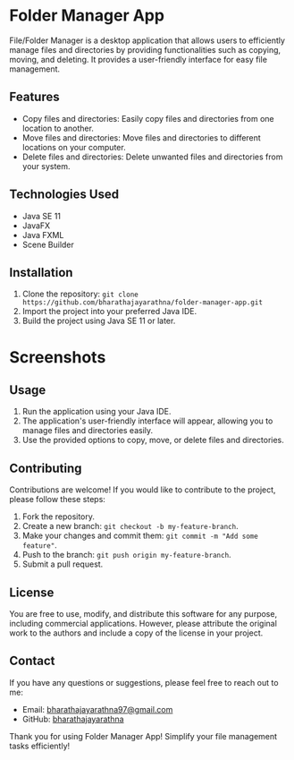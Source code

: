 # Folder Manager App

File/Folder Manager is a desktop application that allows users to efficiently manage files and directories by providing functionalities such as copying, moving, and deleting. It provides a user-friendly interface for easy file management.

## Features

- Copy files and directories: Easily copy files and directories from one location to another.
- Move files and directories: Move files and directories to different locations on your computer.
- Delete files and directories: Delete unwanted files and directories from your system.

## Technologies Used

- Java SE 11
- JavaFX
- Java FXML
- Scene Builder

## Installation

1. Clone the repository: `git clone https://github.com/bharathajayarathna/folder-manager-app.git`
2. Import the project into your preferred Java IDE.
3. Build the project using Java SE 11 or later.

# Screenshots

## Usage

1. Run the application using your Java IDE.
2. The application's user-friendly interface will appear, allowing you to manage files and directories easily.
3. Use the provided options to copy, move, or delete files and directories.

## Contributing

Contributions are welcome! If you would like to contribute to the project, please follow these steps:

1. Fork the repository.
2. Create a new branch: `git checkout -b my-feature-branch`.
3. Make your changes and commit them: `git commit -m "Add some feature"`.
4. Push to the branch: `git push origin my-feature-branch`.
5. Submit a pull request.

## License
You are free to use, modify, and distribute this software for any purpose, including commercial applications. However, please attribute the original work to the authors and include a copy of the license in your project.

## Contact

If you have any questions or suggestions, please feel free to reach out to me:

- Email: bharathajayarathna97@gmail.com
- GitHub: [bharathajayarathna](https://github.com/bharathajayarathna)

Thank you for using Folder Manager App! Simplify your file management tasks efficiently!
